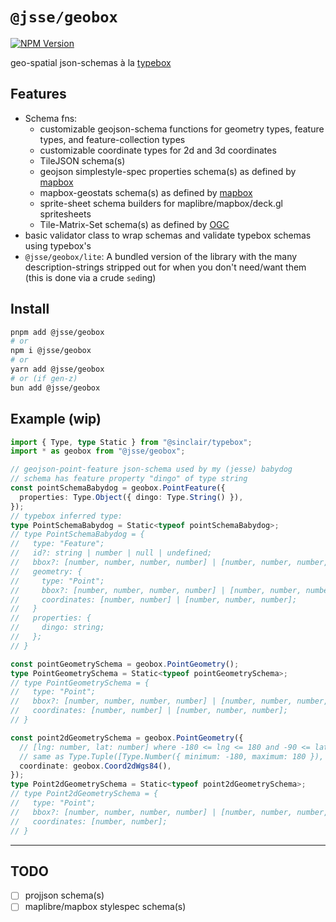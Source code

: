 # `@jsse/geobox`

[![NPM Version](https://img.shields.io/npm/v/%40jsse%2Fgeobox?style=flat-square&logo=npm&cacheSeconds=600&link=https%3A%2F%2Fwww.npmjs.com%2Fpackage%2F%40jsse%2Fgeobox)](https://www.npmjs.com/package/@jsse/geobox)

geo-spatial json-schemas à la [typebox](https://github.com/sinclairzx81/typebox)

## Features

- Schema fns:
  - customizable geojson-schema functions for geometry types, feature types, and
    feature-collection types
  - customizable coordinate types for 2d and 3d coordinates
  - TileJSON schema(s)
  - geojson simplestyle-spec properties schema(s) as defined by
    [mapbox](https://github.com/mapbox/simplestyle-spec)
  - mapbox-geostats schema(s) as defined by
    [mapbox](https://github.com/mapbox/mapbox-geostats)
  - sprite-sheet schema builders for maplibre/mapbox/deck.gl spritesheets
  - Tile-Matrix-Set schema(s) as defined by
    [OGC](https://www.ogc.org/our-work/standard/tms/)
- basic validator class to wrap schemas and validate typebox schemas using
  typebox's
- `@jsse/geobox/lite`: A bundled version of the library with the many
  description-strings stripped out for when you don't need/want them (this is
  done via a crude `sed`ing)

## Install

```bash
pnpm add @jsse/geobox
# or
npm i @jsse/geobox
# or
yarn add @jsse/geobox
# or (if gen-z)
bun add @jsse/geobox
```

## Example (wip)

```ts
import { Type, type Static } from "@sinclair/typebox";
import * as geobox from "@jsse/geobox";

// geojson-point-feature json-schema used by my (jesse) babydog
// schema has feature property "dingo" of type string
const pointSchemaBabydog = geobox.PointFeature({
  properties: Type.Object({ dingo: Type.String() }),
});
// typebox inferred type:
type PointSchemaBabydog = Static<typeof pointSchemaBabydog>;
// type PointSchemaBabydog = {
//   type: "Feature";
//   id?: string | number | null | undefined;
//   bbox?: [number, number, number, number] | [number, number, number, number, number, number] | undefined;
//   geometry: {
//     type: "Point";
//     bbox?: [number, number, number, number] | [number, number, number, number, number, number] | undefined;
//     coordinates: [number, number] | [number, number, number];
//   }
//   properties: {
//     dingo: string;
//   };
// }

const pointGeometrySchema = geobox.PointGeometry();
type PointGeometrySchema = Static<typeof pointGeometrySchema>;
// type PointGeometrySchema = {
//   type: "Point";
//   bbox?: [number, number, number, number] | [number, number, number, number, number, number] | undefined;
//   coordinates: [number, number] | [number, number, number];
// }

const point2dGeometrySchema = geobox.PointGeometry({
  // [lng: number, lat: number] where -180 <= lng <= 180 and -90 <= lat <= 90
  // same as Type.Tuple([Type.Number({ minimum: -180, maximum: 180 }), Type.Number({ minimum: -90, maximum: 90 })])
  coordinate: geobox.Coord2dWgs84(),
});
type Point2dGeometrySchema = Static<typeof point2dGeometrySchema>;
// type Point2dGeometrySchema = {
//   type: "Point";
//   bbox?: [number, number, number, number] | [number, number, number, number, number, number] | undefined;
//   coordinates: [number, number];
// }
```

---

## TODO

- [ ] projjson schema(s)
- [ ] maplibre/mapbox stylespec schema(s)
